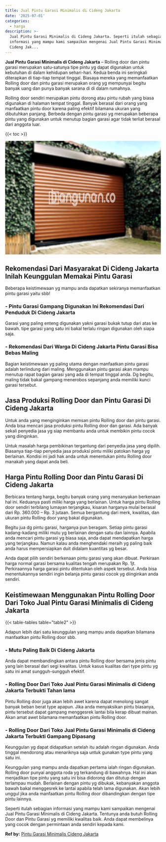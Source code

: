 ```yaml
---
title: Jual Pintu Garasi Minimalis di Cideng Jakarta
date: '2025-07-01'
categories:
  - harga
description: >-
  Jual Pintu Garasi Minimalis di Cideng Jakarta. Seperti itulah sebagian
  informasi yang mampu kami sampaikan mengenai Jual Pintu Garasi Minimalis di
  Cideng Jak...
---
```


**Jual Pintu Garasi Minimalis di Cideng Jakarta** – Rolling door dan pintu garasi merupakan satu-satunya tipe pintu yg dapat digunakan untuk kebutuhan di dalam kehidupan sehari-hari. Kedua benda ini seringkali diterapkan di tiap-tiap tempat tinggal. Biasaya mereka yang memanfaatkan Rolling door dan pintu garasi merupakan orang yg mempunyai begitu banyak uang dan punya banyak sarana di di dalam rumahnya.

Rolling door sendiri merupakan pintu dorong atau pintu rubah yang biasa digunakan di halaman tempat tinggal. Banyak berasal dari orang yang manfaatkan pintu door karena paling efektif bilamana ukuran yang dibutuhkan panjang. Berbeda dengan pintu garasi yg merupakan beberapa pintu yang digunakan untuk menutup bagian garasi agar tidak terliat berasal dari anggota luar.

{{< toc >}}

![Jual Pintu Garasi Minimalis di Cideng Jakarta](/images/pintu-garasi-55.png)

## Rekomendasi Dari Masyarakat Di Cideng Jakarta Inilah Keunggulan Memakai Pintu Garasi

Beberapa keistimewaan yg mampu anda dapatkan sekiranya memanfaatkan pintu garasi yaitu sbb!

### \- Pintu Garasi Gampang Digunakan Ini Rekomendasi Dari Penduduk Di Cideng Jakarta

Garasi yang paling enteng digunakan yakni garasi bukak tutup dari atas ke bawah. tipe garasi yang satu ini bakal terlalu ringan digunakan oleh siapa saja.

### \- Rekomendasi Dari Warga Di Cideng Jakarta Pintu Garasi Bisa Bebas Maling

Bagian keistimewaan yg paling utama dengan manfaatkan pintu garasi adalah terlindung dari maling. Menggunakan pintu garasi akan mampu menutup rapat bagian garasi yang ada di tempat tinggal anda. Dg begitu, maling tidak bakal gampang menerobos sepanjang anda memiliki kunci garasi tersebut.

## Jasa Produksi Rolling Door dan Pintu Garasi Di Cideng Jakarta

Untuk anda yang menginginkan memsan pintu Rolling door dan pintu garasi. Anda bisa mencari jasa produksi pintu Rolling door dan garasi. Ada banyak sekali penyedia jasa yg siap membantu anda untuk membikin pintu cocok yang diinginkan.

Untuk masalah harga pembikinan tergantung dari penyedia jasa yang dipilih. Biasanya tiap-tiap penyedia jasa produksi pintu miliki patokan harga yg berlainan. Kondisi ini jadi hak anda untuk menentukan pintu Rolling door manakah yang dapat anda beli.

## Harga Pintu Rolling Door dan Pintu Garasi Di Cideng Jakarta

Berbicara tentang harga, begitu banyak orang yang menanyakan berkenaan hal ini. Keduanya pasti miliki harga yang berlainan. Untuk harga pintu Rolling door sendiri terbilang lumayan terjangkau, kisaran harganya mulai berasal dari Rp. 360.000 – Rp. 3 jutaan. Semua bergantung dari merk, kwalitas, dan ukuran pintu Rolling door yang bakal digunakan.

Begitu jua dg pintu garasi, harganya pun beragam. Setiap pintu garasi kadang-kadang miliki mutu yg berlainan dengan satu dan lainnya. Apabila anda mencari pintu garasi yg biasa saja, anda dapat mendapatkan harga yang terjangkau. Namun kalau anda menghendaki meraih yg paling baik anda harus mempersiapkan duit didalam kuantitas yg besar.

Anda dapat pilih sendiri berkenaan pintu garasi yang akan dibuat. Perkiraan harga normal garasi bersama kualitas tengah merupakan Rp. 1jt. Perkiraannya harga garasi pintu ditentukan oleh aspek tersebut. Anda bisa menentukannya sendiri ingin belanja pintu garasi cocok yg diinginkan anda sendiri.

## Keistimewaan Menggunakan Pintu Rolling Door Dari Toko Jual Pintu Garasi Minimalis di Cideng Jakarta

{{< table-tables table="table2" >}}

Adapun lebih dari satu keunggulan yang mampu anda dapatkan bilamana manfaatkan pintu Rolling door sbb.

### \- Mutu Paling Baik Di Cideng Jakarta

Anda dapat membandingkan antara pintu Rolling door bersama jenis pintu yang lain berasal dari segi kwalitas. Untuk kasus kualitas dari type pintu yg satu ini amat sungguh-sungguh efektif.

### \- Rolling Door Dari Toko Jual Pintu Garasi Minimalis di Cideng Jakarta Terbukti Tahan lama

Pintu Rolling door juga akan lebih awet karena dapat menolong sangat banyak beban berat type apapun. Jika anda menyaksikan pintu biasanya, pintu tersebut dapat gampang menggesrek lantai bila kerap dibuat mainan. Akan amat awet bilamana memanfaatkan pintu Rolling door.

### \- Rolling Door Dari Toko Jual Pintu Garasi Minimalis di Cideng Jakarta Terbukti Gampang Dipasang

Keunggulan yg dapat didapatkan setelah itu adalah ringan digunakan. Anda tinggal mendorong atau menariknya saja untuk gunakan type pintu yang satu ini.

Keunggulan yang mampu anda dapatkan pertama ialah ringan digunakan. Rolling door punyai anggota roda yg terkandung di bawahnya. Hal ini akan menjadikan tipe pintu yang satu ini bisa didorong dan ditutup dengan terlampau mudah. Berlainan dengan pintu yg dibukak, kebanyakan anggota bawah bakal menggesrek ke lantai apabila telah lama digunakan. Akan lebih unggul jika anda manfaatkan pintu Rolling door dibandingkan dengan tipe pintu lainnya.

Seperti itulah sebagian informasi yang mampu kami sampaikan mengenai Jual Pintu Garasi Minimalis di Cideng Jakarta. Tentunya anda butuh Rolling Door dan Pintu Garasi yg memiliki kwalitas baik. Anda dapat membelinya yang cocok dengan permintaan anda sendiri kepada kami.

**Ref by:** [Pintu Garasi Minimalis Cideng Jakarta](https://id.wikipedia.org/wiki/Pintu)
